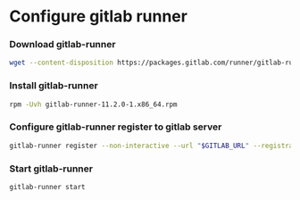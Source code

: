 # Configure gitlab runner
### Download gitlab-runner
```sh
wget --content-disposition https://packages.gitlab.com/runner/gitlab-runner/packages/el/7/gitlab-runner-11.2.0-1.x86_64.rpm/download.rpm
```
### Install gitlab-runner
```sh
rpm -Uvh gitlab-runner-11.2.0-1.x86_64.rpm
```
### Configure gitlab-runner register to gitlab server
```sh
gitlab-runner register --non-interactive --url "$GITLAB_URL" --registration-token "$GITLAB_TOKEN" --executor "shell" --description "$DESCRIPTION" --run-untagged --locked="false"
```
### Start gitlab-runner
```sh
gitlab-runner start
```
